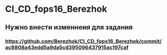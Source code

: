 # CI_CD_fops16_Berezhok
## Нужно внести изменнеия для задания
### https://github.com/Berezhok/CI_CD_fops16_Berezhok/commit/ac8808a43edd5a9da5cd395096437915ac197caf
